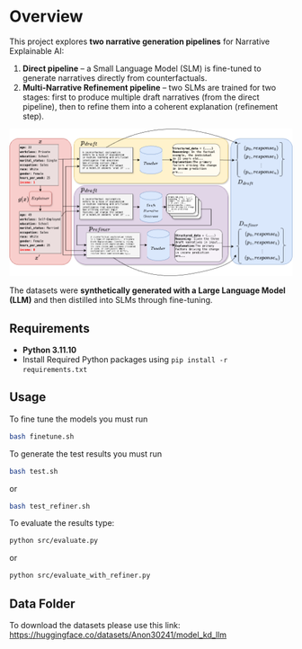 # Overview

This project explores **two narrative generation pipelines** for Narrative Explainable AI:  
1. **Direct pipeline** – a Small Language Model (SLM) is fine-tuned to generate narratives directly from counterfactuals.  
2. **Multi-Narrative Refinement pipeline** – two SLMs are trained for two stages: first to produce multiple draft narratives (from the direct pipeline), then to refine them into a coherent explanation (refinement step).

![Pipelines](https://github.com/flaat/llm_kd/blob/06e40be90857a079eea6073bb6a4b22e7e13f2b2/data/pipelines_2.png)

The datasets were **synthetically generated with a Large Language Model (LLM)** and then distilled into SLMs through fine-tuning.


## Requirements

- **Python 3.11.10**
- Install Required Python packages  using `pip install -r requirements.txt` 

## Usage

To fine tune the models you must run

```bash
bash finetune.sh
```

To generate the test results you must run
```bash
bash test.sh
```
or
```bash
bash test_refiner.sh
```

To evaluate the results type:
```bash
python src/evaluate.py
```
or
```bash
python src/evaluate_with_refiner.py
```

## Data Folder
To download the datasets please use this link: https://huggingface.co/datasets/Anon30241/model_kd_llm

